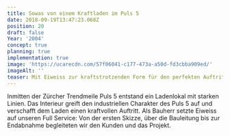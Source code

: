 ```yaml
---
title: Sowas von einem Kraftladen im Puls 5
date: 2018-09-19T13:47:23.068Z
position: 20
draft: false
Year: '2004'
concept: true
planning: true
implementation: true
image: 'https://ucarecdn.com/57f06041-c177-473a-a50d-fd3cbba909ed/'
imageAlt: ''
teaser: Mit Eiweiss zur kraftstrotzenden Form für den perfekten Auftritt
---
```

Inmitten der Zürcher Trendmeile Puls 5 entstand ein Ladenlokal mit starken Linien. Das Interieur greift den industriellen Charakter des Puls 5 auf und verschafft dem Laden einen kraftvollen Auftritt. Als Bauherr setzte Eiweiss auf unseren Full Service: Von der ersten Skizze, über die Bauleitung bis zur Endabnahme begleiteten wir den Kunden und das Projekt.
